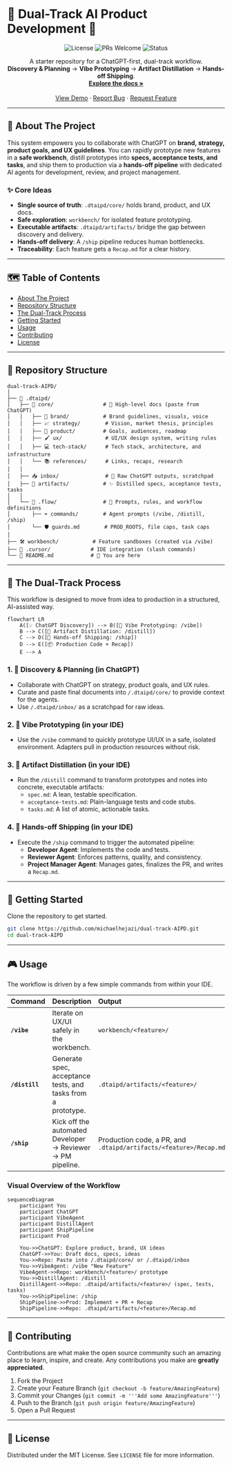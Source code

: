 # 🚀 Dual-Track AI Product Development 🚀

<div align="center">
  <img src="https://img.shields.io/badge/license-MIT-blue.svg" alt="License">
  <img src="https://img.shields.io/badge/PRs-welcome-brightgreen.svg" alt="PRs Welcome">
  <img src="https://img.shields.io/badge/status-active-success.svg" alt="Status">
</div>

<p align="center">
  A starter repository for a ChatGPT-first, dual-track workflow.
  <br />
  <strong>Discovery & Planning</strong> → <strong>Vibe Prototyping</strong> → <strong>Artifact Distillation</strong> → <strong>Hands-off Shipping</strong>.
  <br />
  <a href="#-about-the-project"><strong>Explore the docs »</strong></a>
  <br />
  <br />
  <a href="#-getting-started">View Demo</a>
  ·
  <a href="https://github.com/michaelhejazi/dual-track-AIPD/issues">Report Bug</a>
  ·
  <a href="https://github.com/michaelhejazi/dual-track-AIPD/issues">Request Feature</a>
</p>

---

## 📖 About The Project

This system empowers you to collaborate with ChatGPT on **brand, strategy, product goals, and UX guidelines**. You can rapidly prototype new features in a **safe workbench**, distill prototypes into **specs, acceptance tests, and tasks**, and ship them to production via a **hands-off pipeline** with dedicated AI agents for development, review, and project management.

### ✨ Core Ideas

*   **Single source of truth**: `.dtaipd/core/` holds brand, product, and UX docs.
*   **Safe exploration**: `workbench/` for isolated feature prototyping.
*   **Executable artifacts**: `.dtaipd/artifacts/` bridge the gap between discovery and delivery.
*   **Hands-off delivery**: A `/ship` pipeline reduces human bottlenecks.
*   **Traceability**: Each feature gets a `Recap.md` for a clear history.

---

## 🗺️ Table of Contents

*   [About The Project](#-about-the-project)
*   [Repository Structure](#-repository-structure)
*   [The Dual-Track Process](#-the-dual-track-process)
*   [Getting Started](#-getting-started)
*   [Usage](#-usage)
*   [Contributing](#-contributing)
*   [License](#-license)

---

## 📂 Repository Structure

```
dual-track-AIPD/
│
├── 📁 .dtaipd/
│   ├── 📁 core/                # 🧠 High-level docs (paste from ChatGPT)
│   │   ├── 🎨 brand/           # Brand guidelines, visuals, voice
│   │   ├── 📈 strategy/        # Vision, market thesis, principles
│   │   ├── 🎯 product/         # Goals, audiences, roadmap
│   │   ├── 🖌️ ux/              # UI/UX design system, writing rules
│   │   ├── 💻 tech-stack/      # Tech stack, architecture, and infrastructure
│   │   └── 📚 references/      # Links, recaps, research
│   │
│   ├── 📥 inbox/               # 📝 Raw ChatGPT outputs, scratchpad
│   ├── 📜 artifacts/           # ✨ Distilled specs, acceptance tests, tasks
│   │
│   └── 🤖 .flow/               # 🧠 Prompts, rules, and workflow definitions
│       ├── ➡️ commands/        # Agent prompts (/vibe, /distill, /ship)
│       └── 🛡️ guards.md        # PROD_ROOTS, file caps, task caps
│
├── 🛠️ workbench/           # Feature sandboxes (created via /vibe)
├── 🔌 .cursor/             # IDE integration (slash commands)
└── 📄 README.md            # 📍 You are here
```

---

## 🔄 The Dual-Track Process

This workflow is designed to move from idea to production in a structured, AI-assisted way.

```mermaid
flowchart LR
    A([💡 ChatGPT Discovery]) --> B([🎨 Vibe Prototyping: /vibe])
    B --> C([🧪 Artifact Distillation: /distill])
    C --> D([🚀 Hands-off Shipping: /ship])
    D --> E([📦 Production Code + Recap])
    E --> A
```

### 1. 🧠 Discovery & Planning (in ChatGPT)

*   Collaborate with ChatGPT on strategy, product goals, and UX rules.
*   Curate and paste final documents into `/.dtaipd/core/` to provide context for the agents.
*   Use `/.dtaipd/inbox/` as a scratchpad for raw ideas.

### 2. 🎨 Vibe Prototyping (in your IDE)

*   Use the `/vibe` command to quickly prototype UI/UX in a safe, isolated environment. Adapters pull in production resources without risk.

### 3. 🧪 Artifact Distillation (in your IDE)

*   Run the `/distill` command to transform prototypes and notes into concrete, executable artifacts:
    *   `spec.md`: A lean, testable specification.
    *   `acceptance-tests.md`: Plain-language tests and code stubs.
    *   `tasks.md`: A list of atomic, actionable tasks.

### 4. 🚀 Hands-off Shipping (in your IDE)

*   Execute the `/ship` command to trigger the automated pipeline:
    *   **Developer Agent**: Implements the code and tests.
    *   **Reviewer Agent**: Enforces patterns, quality, and consistency.
    *   **Project Manager Agent**: Manages gates, finalizes the PR, and writes a `Recap.md`.

---

## 🚀 Getting Started

Clone the repository to get started.

```bash
git clone https://github.com/michaelhejazi/dual-track-AIPD.git
cd dual-track-AIPD
```

---

## 🎮 Usage

The workflow is driven by a few simple commands from within your IDE.

| Command      | Description                                                 | Output                                            |
| :----------- | :---------------------------------------------------------- | :------------------------------------------------ |
| **`/vibe`**  | Iterate on UX/UI safely in the workbench.                   | `workbench/<feature>/`                            |
| **`/distill`** | Generate spec, acceptance tests, and tasks from a prototype. | `.dtaipd/artifacts/<feature>/`                            |
| **`/ship`**    | Kick off the automated Developer → Reviewer → PM pipeline.  | Production code, a PR, and `.dtaipd/artifacts/<feature>/Recap.md` |

### Visual Overview of the Workflow

```mermaid
sequenceDiagram
    participant You
    participant ChatGPT
    participant VibeAgent
    participant DistillAgent
    participant ShipPipeline
    participant Prod

    You->>ChatGPT: Explore product, brand, UX ideas
    ChatGPT->>You: Draft docs, specs, ideas
    You->>Repo: Paste into /.dtaipd/core/ or /.dtaipd/inbox
    You->>VibeAgent: /vibe "New Feature"
    VibeAgent->>Repo: workbench/<feature>/ prototype
    You->>DistillAgent: /distill
    DistillAgent->>Repo: .dtaipd/artifacts/<feature>/ (spec, tests, tasks)
    You->>ShipPipeline: /ship
    ShipPipeline->>Prod: Implement + PR + Recap
    ShipPipeline->>Repo: .dtaipd/artifacts/<feature>/Recap.md
```

---

## 🤝 Contributing

Contributions are what make the open source community such an amazing place to learn, inspire, and create. Any contributions you make are **greatly appreciated**.

1.  Fork the Project
2.  Create your Feature Branch (`git checkout -b feature/AmazingFeature`)
3.  Commit your Changes (`git commit -m '''Add some AmazingFeature'''`)
4.  Push to the Branch (`git push origin feature/AmazingFeature`)
5.  Open a Pull Request

---

## 📜 License

Distributed under the MIT License. See `LICENSE` file for more information.